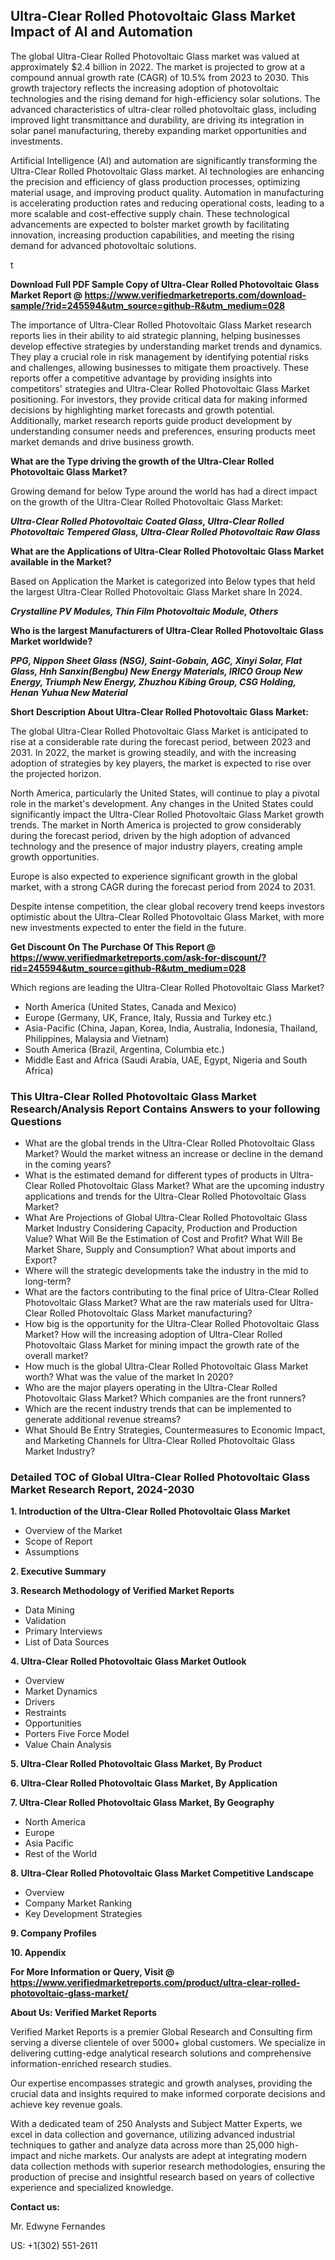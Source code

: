 <h2>Ultra-Clear Rolled Photovoltaic Glass Market Impact of AI and Automation</h2><p>The global Ultra-Clear Rolled Photovoltaic Glass market was valued at approximately $2.4 billion in 2022. The market is projected to grow at a compound annual growth rate (CAGR) of 10.5% from 2023 to 2030. This growth trajectory reflects the increasing adoption of photovoltaic technologies and the rising demand for high-efficiency solar solutions. The advanced characteristics of ultra-clear rolled photovoltaic glass, including improved light transmittance and durability, are driving its integration in solar panel manufacturing, thereby expanding market opportunities and investments.</p><p>Artificial Intelligence (AI) and automation are significantly transforming the Ultra-Clear Rolled Photovoltaic Glass market. AI technologies are enhancing the precision and efficiency of glass production processes, optimizing material usage, and improving product quality. Automation in manufacturing is accelerating production rates and reducing operational costs, leading to a more scalable and cost-effective supply chain. These technological advancements are expected to bolster market growth by facilitating innovation, increasing production capabilities, and meeting the rising demand for advanced photovoltaic solutions.</p>t</p><p id="" class=""><strong>Download Full PDF Sample Copy of Ultra-Clear Rolled Photovoltaic Glass Market Report @ <a href="https://www.verifiedmarketreports.com/download-sample/?rid=245594&utm_source=github-R&utm_medium=028" target="_blank">https://www.verifiedmarketreports.com/download-sample/?rid=245594&utm_source=github-R&utm_medium=028</a></strong></p><p>The importance of&nbsp;Ultra-Clear Rolled Photovoltaic Glass Market research reports lies in their ability to aid strategic planning, helping businesses develop effective strategies by understanding market trends and dynamics. They play a crucial role in risk management by identifying potential risks and challenges, allowing businesses to mitigate them proactively. These reports offer a competitive advantage by providing insights into competitors' strategies and Ultra-Clear Rolled Photovoltaic Glass Market positioning. For investors, they provide critical data for making informed decisions by highlighting market forecasts and growth potential. Additionally, market research reports guide product development by understanding consumer needs and preferences, ensuring products meet market demands and drive business growth.</p><p><strong>What are the&nbsp;Type driving the growth of the Ultra-Clear Rolled Photovoltaic Glass Market?</strong></p><p id="" class="">Growing demand for below Type around the world has had a direct impact on the growth of the Ultra-Clear Rolled Photovoltaic Glass Market:</p><em><strong>Ultra-Clear Rolled Photovoltaic Coated Glass, Ultra-Clear Rolled Photovoltaic Tempered Glass, Ultra-Clear Rolled Photovoltaic Raw Glass</strong></em></p><strong>What are the&nbsp;Applications&nbsp;of Ultra-Clear Rolled Photovoltaic Glass Market available in the Market?</strong></p><p id="" class="">Based on Application the Market is categorized into Below types that held the largest Ultra-Clear Rolled Photovoltaic Glass Market share In 2024.</p><em><strong>Crystalline PV Modules, Thin Film Photovoltaic Module, Others</strong></em></p><strong>Who is the largest Manufacturers of Ultra-Clear Rolled Photovoltaic Glass Market worldwide?</strong></p><p><em><strong>PPG, Nippon Sheet Glass (NSG), Saint-Gobain, AGC, Xinyi Solar, Flat Glass, Hnh Sanxin(Bengbu) New Energy Materials, IRICO Group New Energy, Triumph New Energy, Zhuzhou Kibing Group, CSG Holding, Henan Yuhua New Material</strong></em></p><p id="" class=""><strong>Short Description About Ultra-Clear Rolled Photovoltaic Glass Market:</strong></p><p>The global Ultra-Clear Rolled Photovoltaic Glass Market is anticipated to rise at a considerable rate during the forecast period, between 2023 and 2031. In 2022, the market is growing steadily, and with the increasing adoption of strategies by key players, the market is expected to rise over the projected horizon.</p><p>North America, particularly the United States, will continue to play a pivotal role in the market's development. Any changes in the United States could significantly impact the Ultra-Clear Rolled Photovoltaic Glass Market growth trends. The market in North America is projected to grow considerably during the forecast period, driven by the high adoption of advanced technology and the presence of major industry players, creating ample growth opportunities.</p><p>Europe is also expected to experience significant growth in the global market, with a strong CAGR during the forecast period from 2024 to 2031.</p><p>Despite intense competition, the clear global recovery trend keeps investors optimistic about the Ultra-Clear Rolled Photovoltaic Glass Market, with more new investments expected to enter the field in the future.</p><p id="" class=""><strong>Get Discount On The Purchase Of This Report @ <a href="https://www.verifiedmarketreports.com/ask-for-discount/?rid=245594&utm_source=github-R&utm_medium=028" target="_blank">https://www.verifiedmarketreports.com/ask-for-discount/?rid=245594&utm_source=github-R&utm_medium=028</a></strong></p>Which regions are leading the Ultra-Clear Rolled Photovoltaic Glass Market?</p><ul><li>North America (United States, Canada and Mexico)</li><li>Europe (Germany, UK, France, Italy, Russia and Turkey etc.)</li><li>Asia-Pacific (China, Japan, Korea, India, Australia, Indonesia, Thailand, Philippines, Malaysia and Vietnam)</li><li>South America (Brazil, Argentina, Columbia etc.)</li><li>Middle East and Africa (Saudi Arabia, UAE, Egypt, Nigeria and South Africa)</li></ul><h3 id="" class="">This Ultra-Clear Rolled Photovoltaic Glass Market Research/Analysis Report Contains Answers to your following Questions</h3><ul><li>What are the global trends in the Ultra-Clear Rolled Photovoltaic Glass Market? Would the market witness an increase or decline in the demand in the coming years?</li><li>What is the estimated demand for different types of products in Ultra-Clear Rolled Photovoltaic Glass Market? What are the upcoming industry applications and trends for the Ultra-Clear Rolled Photovoltaic Glass Market?</li><li>What Are Projections of Global Ultra-Clear Rolled Photovoltaic Glass Market Industry Considering Capacity, Production and Production Value? What Will Be the Estimation of Cost and Profit? What Will Be Market Share, Supply and Consumption? What about imports and Export?</li><li>Where will the strategic developments take the industry in the mid to long-term?</li><li>What are the factors contributing to the final price of Ultra-Clear Rolled Photovoltaic Glass Market? What are the raw materials used for Ultra-Clear Rolled Photovoltaic Glass Market manufacturing?</li><li>How big is the opportunity for the Ultra-Clear Rolled Photovoltaic Glass Market? How will the increasing adoption of Ultra-Clear Rolled Photovoltaic Glass Market for mining impact the growth rate of the overall market?</li><li>How much is the global Ultra-Clear Rolled Photovoltaic Glass Market worth? What was the value of the market In 2020?</li><li>Who are the major players operating in the Ultra-Clear Rolled Photovoltaic Glass Market? Which companies are the front runners?</li><li>Which are the recent industry trends that can be implemented to generate additional revenue streams?</li><li>What Should Be Entry Strategies, Countermeasures to Economic Impact, and Marketing Channels for Ultra-Clear Rolled Photovoltaic Glass Market Industry?</li></ul><h3 id="" class="">Detailed TOC of Global Ultra-Clear Rolled Photovoltaic Glass Market Research Report, 2024-2030</h3><p id="" class=""><strong>1. Introduction of the Ultra-Clear Rolled Photovoltaic Glass Market</strong></p><ul><li>Overview of the Market</li><li>Scope of Report</li><li>Assumptions</li></ul><p id="" class=""><strong>2. Executive Summary</strong></p><p id="" class=""><strong>3. Research Methodology of Verified Market Reports</strong></p><ul><li>Data Mining</li><li>Validation</li><li>Primary Interviews</li><li>List of Data Sources</li></ul><p id="" class=""><strong>4. Ultra-Clear Rolled Photovoltaic Glass Market Outlook</strong></p><ul><li>Overview</li><li>Market Dynamics</li><li>Drivers</li><li>Restraints</li><li>Opportunities</li><li>Porters Five Force Model</li><li>Value Chain Analysis</li></ul><p id="" class=""><strong>5. Ultra-Clear Rolled Photovoltaic Glass Market, By Product</strong></p><p id="" class=""><strong>6. Ultra-Clear Rolled Photovoltaic Glass Market, By Application</strong></p><p id="" class=""><strong>7. Ultra-Clear Rolled Photovoltaic Glass Market, By Geography</strong></p><ul><li>North America</li><li>Europe</li><li>Asia Pacific</li><li>Rest of the World</li></ul><p id="" class=""><strong>8. Ultra-Clear Rolled Photovoltaic Glass Market Competitive Landscape</strong></p><ul><li>Overview</li><li>Company Market Ranking</li><li>Key Development Strategies</li></ul><p id="" class=""><strong>9. Company Profiles</strong></p><p id="" class=""><strong>10. Appendix</strong></p><p id="" class=""><strong>For More Information or Query, Visit @ <a href="https://www.verifiedmarketreports.com/product/ultra-clear-rolled-photovoltaic-glass-market/" target="_blank">https://www.verifiedmarketreports.com/product/ultra-clear-rolled-photovoltaic-glass-market/</a></strong></p><p id="" class=""><strong>About Us: Verified Market Reports</strong></p><p id="" class="">Verified Market Reports is a premier Global Research and Consulting firm serving a diverse clientele of over 5000+ global customers. We specialize in delivering cutting-edge analytical research solutions and comprehensive information-enriched research studies.</p><p id="" class="">Our expertise encompasses strategic and growth analyses, providing the crucial data and insights required to make informed corporate decisions and achieve key revenue goals.</p><p id="" class="">With a dedicated team of 250 Analysts and Subject Matter Experts, we excel in data collection and governance, utilizing advanced industrial techniques to gather and analyze data across more than 25,000 high-impact and niche markets. Our analysts are adept at integrating modern data collection methods with superior research methodologies, ensuring the production of precise and insightful research based on years of collective experience and specialized knowledge.</p><p id="" class=""><strong>Contact us:</strong></p><p id="" class="">Mr. Edwyne Fernandes</p><p id="" class="">US: +1(302) 551-2611</p>